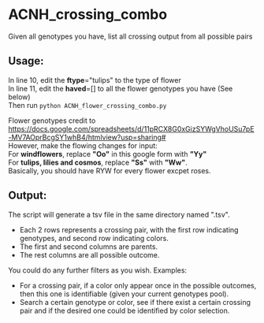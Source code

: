 # ACNH_crossing_combo
Given all genotypes you have, list all crossing output from all possible pairs

## Usage:  
In line 10, edit the **ftype**="tulips" to the type of flower  
In line 11, edit the **haved**=[] to all the flower genotypes you have (See below)  
Then run `python ACNH_flower_crossing_combo.py`

Flower genotypes credit to https://docs.google.com/spreadsheets/d/11pRCX8G0xGizSYWgVhoUSu7pE-MV7AOprBcgSY1whB4/htmlview?usp=sharing#  
However, make the flowing changes for input:  
For **windflowers**, replace **"Oo"** in this google form with **"Yy"**  
For **tulips, lilies and cosmos**, replace **"Ss"** with **"Ww"**.  
Basically, you should have RYW for every flower excpet roses.

## Output:  
The script will generate a tsv file in the same directory named "<ftype>.tsv".  
- Each 2 rows represents a crossing pair, with the first row indicating genotypes, and second row indicating colors.
- The first and second columns are parents.  
- The rest columns are all possible outcome.

You could do any further filters as you wish. Examples:  
- For a crossing pair, if a color only appear once in the possible outcomes, then this one is identifiable (given your current genotypes pool).
- Search a certain genotype or color, see if there exist a certain crossing pair and if the desired one could be identified by color selection.
